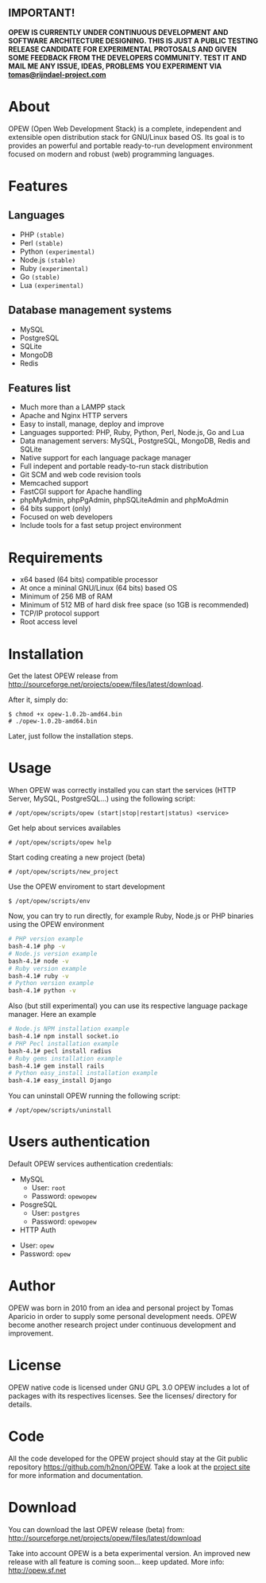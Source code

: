 ## IMPORTANT!
**OPEW IS CURRENTLY UNDER CONTINUOUS DEVELOPMENT AND SOFTWARE ARCHITECTURE DESIGNING. 
THIS IS JUST A PUBLIC TESTING RELEASE CANDIDATE FOR EXPERIMENTAL PROTOSALS AND 
GIVEN SOME FEEDBACK FROM THE DEVELOPERS COMMUNITY. TEST IT AND MAIL ME ANY ISSUE, IDEAS, PROBLEMS YOU EXPERIMENT VIA <tomas@rijndael-project.com>**

# About

OPEW (Open Web Development Stack) is a complete, independent and extensible open distribution stack for GNU/Linux based OS. 
Its goal is to provides an powerful and portable ready-to-run development environment focused on modern and robust (web) programming languages. 

# Features

## Languages

* PHP `(stable)`
* Perl `(stable)`
* Python `(experimental)`
* Node.js `(stable)`
* Ruby `(experimental)`
* Go `(stable)`
* Lua `(experimental)`

## Database management systems

* MySQL 
* PostgreSQL
* SQLite
* MongoDB
* Redis

## Features list

* Much more than a LAMPP stack
* Apache and Nginx HTTP servers
* Easy to install, manage, deploy and improve
* Languages supported: PHP, Ruby, Python, Perl, Node.js, Go and Lua
* Data management servers: MySQL, PostgreSQL, MongoDB, Redis and SQLite
* Native support for each language package manager 
* Full indepent and portable ready-to-run stack distribution
* Git SCM and web code revision tools
* Memcached support
* FastCGI support for Apache handling 
* phpMyAdmin, phpPgAdmin, phpSQLiteAdmin and phpMoAdmin
* 64 bits support (only)
* Focused on web developers
* Include tools for a fast setup project environment

# Requirements

* x64 based (64 bits) compatible processor
* At once a mininal GNU/Linux (64 bits) based OS
* Minimum of 256 MB of RAM
* Minimum of 512 MB of hard disk free space (so 1GB is recommended)
* TCP/IP protocol support
* Root access level

# Installation

Get the latest OPEW release from <http://sourceforge.net/projects/opew/files/latest/download>.

After it, simply do:

```
$ chmod +x opew-1.0.2b-amd64.bin
# ./opew-1.0.2b-amd64.bin
```

Later, just follow the installation steps.

# Usage

When OPEW was correctly installed you can start the services (HTTP Server, MySQL, PostgreSQL...) using the following script:

```
# /opt/opew/scripts/opew (start|stop|restart|status) <service> 
```

Get help about services availables

```
# /opt/opew/scripts/opew help
```

Start coding creating a new project (beta)

```
# /opt/opew/scripts/new_project
```

Use the OPEW enviroment to start development

```
$ /opt/opew/scripts/env
```

Now, you can try to run directly, for example Ruby, Node.js or PHP binaries using the OPEW environment 

```bash
# PHP version example
bash-4.1# php -v
# Node.js version example
bash-4.1# node -v
# Ruby version example
bash-4.1# ruby -v 
# Python version example
bash-4.1# python -v
```

Also (but still experimental) you can use its respective language package manager. Here an example

```bash
# Node.js NPM installation example
bash-4.1# npm install socket.io
# PHP Pecl installation example
bash-4.1# pecl install radius
# Ruby gems installation example
bash-4.1# gem install rails
# Python easy_install installation example
bash-4.1# easy_install Django
```

You can uninstall OPEW running the following script:

```
# /opt/opew/scripts/uninstall 
```

# Users authentication

Default OPEW services authentication credentials:

* MySQL
  - User: `root`
  - Password: `opewopew`
* PosgreSQL 
  - User: `postgres`
  - Password: `opewopew`
* HTTP Auth
 - User: `opew`
 - Password: `opew`

# Author

OPEW was born in 2010 from an idea and personal project by Tomas Aparicio in order to supply some personal development needs.
OPEW become another research project under continuous development and improvement.

# License

OPEW native code is licensed under GNU GPL 3.0 
OPEW includes a lot of packages with its respectives licenses. See the licenses/ directory for details.

# Code

All the code developed for the OPEW project should stay at the Git public repository <https://github.com/h2non/OPEW>.
Take a look at the [project site](http://opew.sf.net) for more information and documentation.

# Download

You can download the last OPEW release (beta) from:
http://sourceforge.net/projects/opew/files/latest/download

Take into account OPEW is a beta experimental version.
An improved new release with all feature is coming soon... keep updated.
More info: <http://opew.sf.net>


